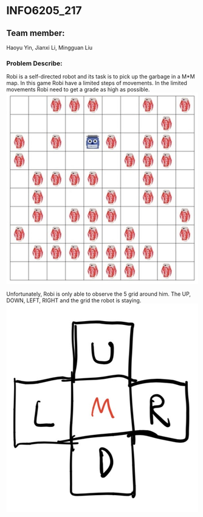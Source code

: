 # INFO6205_217

## Team member:
Haoyu Yin, Jianxi Li, Mingguan Liu

### Problem Describe:
Robi is a self-directed robot and its task is to pick up the garbage in a M*M map. In this game Robi have a limited steps of movements.  In the limited movements Robi need to get a grade as high as possible.
![image](https://github.com/mattliu777/INFO6205_217/blob/master/slides/map1.jpg)


Unfortunately, Robi is only able to observe the 5 grid around him. The UP, DOWN, LEFT, RIGHT and  the grid the robot is staying.
![image](https://github.com/mattliu777/INFO6205_217/blob/master/slides/move.jpg)
